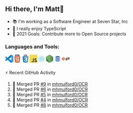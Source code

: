 

## Hi there, I'm Matt👋

- 📚 I'm working as a Software Engineer at Seven Star, Inc
- 🌱 I really enjoy TypeScript
- 🥅 2021 Goals: Contribute more to Open Source projects


### Languages and Tools:

<img align="left" alt="Visual Studio Code" width="26px" src="https://raw.githubusercontent.com/github/explore/80688e429a7d4ef2fca1e82350fe8e3517d3494d/topics/visual-studio-code/visual-studio-code.png" />
<img align="left" alt="HTML5" width="26px" src="https://raw.githubusercontent.com/github/explore/80688e429a7d4ef2fca1e82350fe8e3517d3494d/topics/html/html.png" />
<img align="left" alt="CSS3" width="26px" src="https://raw.githubusercontent.com/github/explore/80688e429a7d4ef2fca1e82350fe8e3517d3494d/topics/css/css.png" />
<img align="left" alt="JavaScript" width="26px" src="https://raw.githubusercontent.com/github/explore/80688e429a7d4ef2fca1e82350fe8e3517d3494d/topics/javascript/javascript.png" />
<img align="left" alt="React" width="26px" src="https://raw.githubusercontent.com/github/explore/80688e429a7d4ef2fca1e82350fe8e3517d3494d/topics/react/react.png" />
<img align="left" alt="Node.js" width="26px" src="https://raw.githubusercontent.com/github/explore/80688e429a7d4ef2fca1e82350fe8e3517d3494d/topics/nodejs/nodejs.png" />
<img align="left" alt="SQL" width="26px" src="https://raw.githubusercontent.com/github/explore/80688e429a7d4ef2fca1e82350fe8e3517d3494d/topics/sql/sql.png" />
<img align="left" alt="Git" width="26px" src="https://raw.githubusercontent.com/github/explore/80688e429a7d4ef2fca1e82350fe8e3517d3494d/topics/git/git.png" />
<br />
<br />


:zap: Recent GitHub Activity
  
<!--START_SECTION:activity-->
1. 🎉 Merged PR [#9](https://github.com/mhmulford0/OCR/pull/9) in [mhmulford0/OCR](https://github.com/mhmulford0/OCR)
2. 🎉 Merged PR [#6](https://github.com/mhmulford0/OCR/pull/6) in [mhmulford0/OCR](https://github.com/mhmulford0/OCR)
3. 🎉 Merged PR [#5](https://github.com/mhmulford0/OCR/pull/5) in [mhmulford0/OCR](https://github.com/mhmulford0/OCR)
4. 🎉 Merged PR [#4](https://github.com/mhmulford0/OCR/pull/4) in [mhmulford0/OCR](https://github.com/mhmulford0/OCR)
5. 🎉 Merged PR [#8](https://github.com/mhmulford0/OCR/pull/8) in [mhmulford0/OCR](https://github.com/mhmulford0/OCR)
<!--END_SECTION:activity-->

